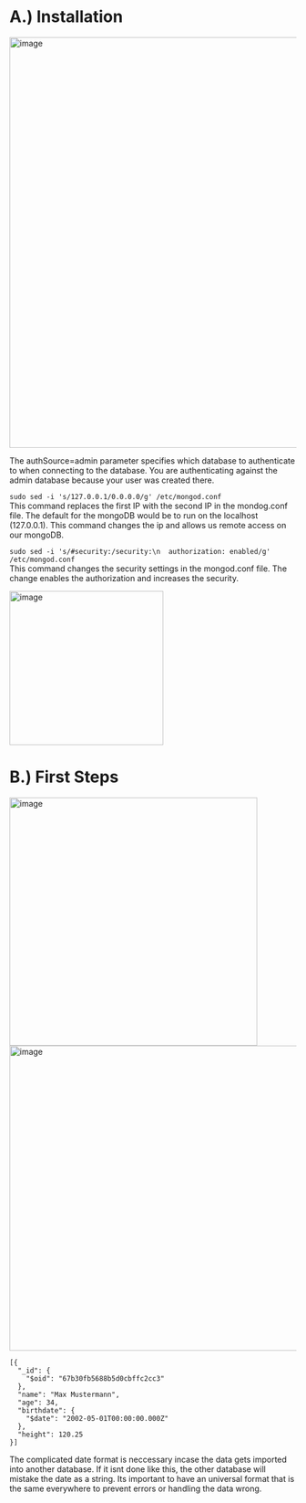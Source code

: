 # A.) Installation
<img width="720" alt="image" src="https://github.com/user-attachments/assets/c8542d26-ace6-470f-9d2a-ddd744f6b99a" />

The authSource=admin parameter specifies which database to authenticate to when connecting to the database. You are authenticating against the admin database because your user was created there.

`sudo sed -i 's/127.0.0.1/0.0.0.0/g' /etc/mongod.conf` <br>
This command replaces the first IP with the second IP in the mondog.conf file. The default for the mongoDB would be to run on the localhost (127.0.0.1). This command changes the ip and allows us remote access on our mongoDB. <br>

`sudo sed -i 's/#security:/security:\n  authorization: enabled/g' /etc/mongod.conf` <br>
This command changes the security settings in the mongod.conf file. The change enables the authorization and increases the security.

<img width="270" alt="image" src="https://github.com/user-attachments/assets/4fb2702b-ce58-4686-a5ff-b4cd92140bd9" />

# B.) First Steps
<img width="435" alt="image" src="https://github.com/user-attachments/assets/7b05379c-20b4-4063-9728-4d27412fc878" />
<img width="535" alt="image" src="https://github.com/user-attachments/assets/51f62f35-934a-4f3f-868f-decda0155de1" />

```
[{
  "_id": {
    "$oid": "67b30fb5688b5d0cbffc2cc3"
  },
  "name": "Max Mustermann",
  "age": 34,
  "birthdate": {
    "$date": "2002-05-01T00:00:00.000Z"
  },
  "height": 120.25
}]
```
The complicated date format is neccessary incase the data gets imported into another database. If it isnt done like this, the other database will mistake the date as a string. Its important to have an universal format that is the same everywhere to prevent errors or handling the data wrong.

